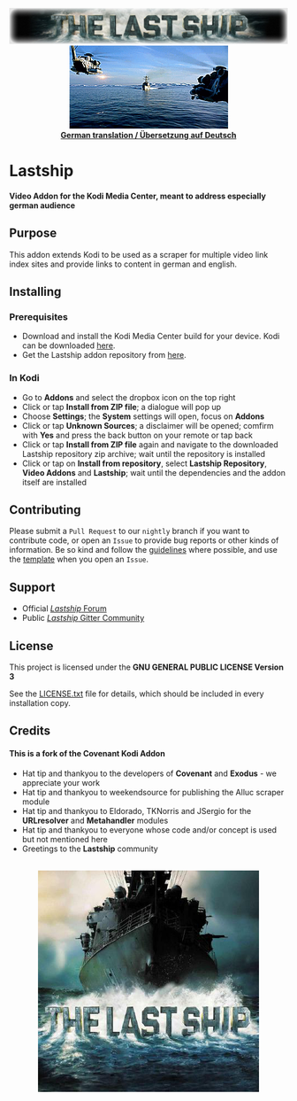 <p align="center">
    <img src=".github/banner.jpg" alt="Logo"/>
    <br>
    <img src=".github/animation.gif" alt="Animation"/>
    <br>
	<b><a href="README_DE.md">German translation / Übersetzung auf Deutsch</a></b>
</p>



# Lastship

#### Video Addon for the **Kodi Media Center**, meant to address especially german audience


## Purpose

This addon extends Kodi to be used as a scraper for multiple video link index sites and provide links to content in german and english.


## Installing

### Prerequisites

- Download and install the Kodi Media Center build for your device. Kodi can be downloaded [here](https://kodi.tv/download).
- Get the Lastship addon repository from [here](https://github.com/lastship/Lastship-Repo/raw/master/zips/repository.lastship/repository.lastship-1.0.1.zip).

### In Kodi

- Go to **Addons** and select the dropbox icon on the top right
- Click or tap **Install from ZIP file**; a dialogue will pop up
- Choose **Settings**; the **System** settings will open, focus on **Addons**
- Click or tap **Unknown Sources**; a disclaimer will be opened; comfirm with **Yes** and press the back button on your remote or tap back
- Click or tap **Install from ZIP file** again and navigate to the downloaded Lastship repository zip archive; wait until the repository is installed
- Click or tap on **Install from repository**, select **Lastship Repository**, **Video Addons** and **Lastship**; wait until the dependencies and the addon itself are installed


## Contributing

Please submit a `Pull Request` to our `nightly` branch if you want to contribute code, or open an `Issue` to provide bug reports or other kinds of information.
Be so kind and follow the [guidelines](.github/CONTRIBUTING.md) where possible, and use the [template](.github/ISSUE_TEMPLATE.md) when you open an `Issue`.


## Support

* Official [*Lastship* Forum](http://lastship.square7.ch/forum/forumdisplay.php?fid=28)
* Public [*Lastship* Gitter Community](https://gitter.im/Lastship_Chat/Lobby?utm_source=share-link&utm_medium=link&utm_campaign=share-link)


## License

This project is licensed under the **GNU GENERAL PUBLIC LICENSE Version 3**

See the [LICENSE.txt](LICENSE.txt) file for details, which should be included in every installation copy.


## Credits

#### This is a fork of the **Covenant** Kodi Addon

* Hat tip and thankyou to the developers of **Covenant** and **Exodus** - we appreciate your work
* Hat tip and thankyou to weekendsource for publishing the Alluc scraper module
* Hat tip and thankyou to Eldorado, TKNorris and JSergio for the **URLresolver** and **Metahandler** modules
* Hat tip and thankyou to everyone whose code and/or concept is used but not mentioned here
* Greetings to the **Lastship** community


<p align="center">
    <br>
    <img src="icon.png" alt="Icon"/>
</p>
